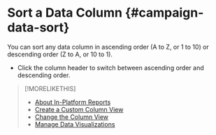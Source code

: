 # Sort a Data Column {#campaign-data-sort}

You can sort any data column in ascending order (A to Z, or 1 to 10) or descending order (Z to A, or 10 to 1).

* Click the column header to switch between ascending order and descending order.

>[!MORELIKETHIS]
>
>* [About In-Platform Reports](/help/dsp/campaign-management/reports/campaign-reports-about.md)
>* [Create a Custom Column View](column-view-create.md)
>* [Change the Column View](column-view-change.md)
>* [Manage Data Visualizations](/help/dsp/campaign-management/reports/campaign-data-visualization-manage.md)
